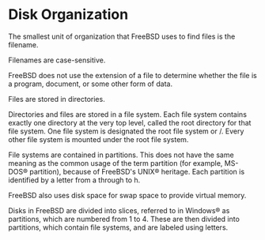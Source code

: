 # Disk Organization
The smallest unit of organization that FreeBSD uses to find files is the filename.

Filenames are case-sensitive.

FreeBSD does not use the extension of a file to determine whether the file is a program, document, or some other form of data.

Files are stored in directories.

Directories and files are stored in a file system. Each file system contains exactly one directory at the very top level, called the root directory for that file system.  One file system is designated the root file system or /. Every other file system is mounted under the root file system.

File systems are contained in partitions.  This does not have the same meaning as the common usage of the term partition (for example, MS-DOS® partition), because of FreeBSD's UNIX® heritage. Each partition is identified by a letter from a through to h.

FreeBSD also uses disk space for swap space to provide virtual memory.

Disks in FreeBSD are divided into slices, referred to in Windows® as partitions, which are numbered from 1 to 4. These are then divided into partitions, which contain file systems, and are labeled using letters.
